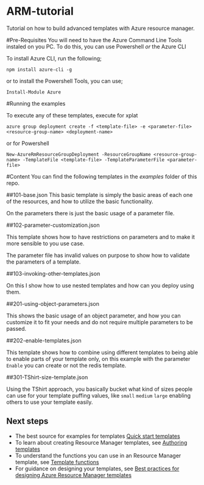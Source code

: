 # ARM-tutorial
Tutorial on how to build advanced templates with Azure resource manager.

#Pre-Requisites
You will need to have the Azure Command Line Tools instaled on you PC. To do this, you can use Powershell *or* the Azure CLI

To install Azure CLI, run the following;

```
npm install azure-cli -g
```

or to install the Powershell Tools, you can use;

```
Install-Module Azure
``` 

#Running the examples

To execute any of these templates, execute for xplat

```shell
azure group deployment create -f <template-file> -e <parameter-file> <resource-group-name> <deployment-name>
```

or for Powershell

```
New-AzureRmResourceGroupDeployment -ResourceGroupName <resource-group-name> -TemplateFile <template-file> -TemplateParameterFile <parameter-file>
```

#Content
You can find the following templates in the _examples_ folder of this repo.

##101-base.json
This basic template is simply the basic areas of each one of the resources, and how to utilize the basic functionality.

On the parameters there is just the basic usage of a parameter file.

##102-parameter-customization.json

This template shows how to have restrictions on parameters and to make it more sensible to you use case.

The parameter file has invalid values on purpose to show how to validate the parameters of a template.

##103-invoking-other-templates.json

On this I show how to use nested templates and how can you deploy using them. 

##201-using-object-parameters.json

This shows the basic usage of an object parameter, and how you can customize it to fit your needs and do not require multiple parameters to be passed.

##202-enable-templates.json

This template shows how to combine using different templates to being able to enable parts of your template only, on this example with the parameter `Enable` you can create or not the redis template.

##301-TShirt-size-template.json

Using the TShirt approach, you basically bucket what kind of sizes people can use for your template puffing values, like `small` `medium` `large` enabling others to use your template easily.

## Next steps

- The best source for examples for templates [Quick start templates](https://github.com/Azure/azure-quickstart-templates)
- To learn about creating Resource Manager templates, see [Authoring templates](https://azure.microsoft.com/en-us/documentation/articles/resource-group-authoring-templates/)
- To understand the functions you can use in an Resource Manager template, see [Template functions](https://azure.microsoft.com/en-us/documentation/articles/resource-group-template-functions/)
- For guidance on designing your templates, see [Best practices for designing Azure Resource Manager templates](https://azure.microsoft.com/en-us/documentation/articles/best-practices-resource-manager-design-templates/)
